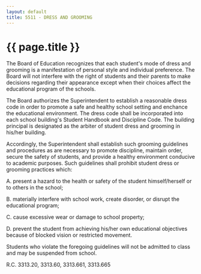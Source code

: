```yaml
---
layout: default
title: 5511 - DRESS AND GROOMING
---
```


{{ page.title }}
================

The Board of Education recognizes that each student's mode of dress and
grooming is a manifestation of personal style and individual preference.
The Board will not interfere with the right of students and their
parents to make decisions regarding their appearance except when their
choices affect the educational program of the schools.

The Board authorizes the Superintendent to establish a reasonable dress
code in order to promote a safe and healthy school setting and enchance
the educational environment. The dress code shall be incorporated into
each school building's Student Handbook and Discipline Code. The
building principal is designated as the arbiter of student dress and
grooming in his/her building.

Accordingly, the Superintendent shall establish such grooming guidelines
and procedures as are necessary to promote discipline, maintain order,
secure the safety of students, and provide a healthy environment
conducive to academic purposes. Such guidelines shall prohibit student
dress or grooming practices which:

A. present a hazard to the health or safety of the student
himself/herself or to others in the school;

B. materially interfere with school work, create disorder, or disrupt
the educational program;

C. cause excessive wear or damage to school property;

D. prevent the student from achieving his/her own educational objectives
because of blocked vision or restricted movement.

Students who violate the foregoing guidelines will not be admitted to
class and may be suspended from school.

R.C. 3313.20, 3313.60, 3313.661, 3313.665
